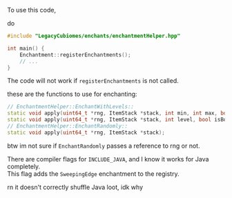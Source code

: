 To use this code,

do

```c++
#include "LegacyCubiomes/enchants/enchantmentHelper.hpp"

int main() {
    Enchantment::registerEnchantments();
    // ...
}
```
The code will not work if ``registerEnchantments`` is not called.

these are the functions to use for enchanting:

```c++
// EnchantmentHelper::EnchantWithLevels::
static void apply(uint64_t *rng, ItemStack *stack, int min, int max, bool isBook, bool allowTreasure);
static void apply(uint64_t *rng, ItemStack *stack, int level, bool isBook, bool allowTreasure);
// EnchantmentHelper::EnchantRandomly::
static void apply(uint64_t *rng, ItemStack *stack);
```

btw im not sure if ``EnchantRandomly`` passes a reference to rng or not.

There are compiler flags for ``INCLUDE_JAVA``, and I know it works for Java completely.
<br>
This flag adds the ``SweepingEdge`` enchantment to the registry.

rn it doesn't correctly shuffle Java loot, idk why